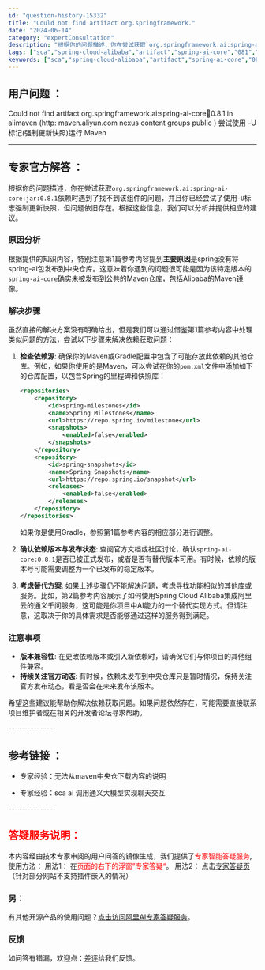 ```yaml
---
id: "question-history-15332"
title: "Could not find artifact org.springframework."
date: "2024-06-14"
category: "expertConsultation"
description: "根据你的问题描述，你在尝试获取`org.springframework.ai:spring-ai-core:jar:0.8.1`依赖时遇到了找不到该组件的问题，并且你已经尝试了使用`-U`标志强制更新快照，但问题依旧存在。根据这些信息，我们可以分析并提供相应的建议。### 原因分析根据提供的知识内容"
tags: ["sca","spring-cloud-alibaba","artifact","spring-ai-core","081","alimaven","maven"]
keywords: ["sca","spring-cloud-alibaba","artifact","spring-ai-core","081","alimaven","maven"]
---
```


## 用户问题 ： 
 Could not find artifact org.springframework.ai:spring-ai-core:jar:0.8.1 in alimaven (http: maven.aliyun.com nexus content groups public ) 尝试使用 -U 标记(强制更新快照)运行 Maven  

---------------
## 专家官方解答 ：

根据你的问题描述，你在尝试获取`org.springframework.ai:spring-ai-core:jar:0.8.1`依赖时遇到了找不到该组件的问题，并且你已经尝试了使用`-U`标志强制更新快照，但问题依旧存在。根据这些信息，我们可以分析并提供相应的建议。

### 原因分析
根据提供的知识内容，特别注意第1篇参考内容提到**主要原因**是spring没有将spring-ai包发布到中央仓库。这意味着你遇到的问题很可能是因为该特定版本的`spring-ai-core`确实未被发布到公共的Maven仓库，包括Alibaba的Maven镜像。

### 解决步骤
虽然直接的解决方案没有明确给出，但是我们可以通过借鉴第1篇参考内容中处理类似问题的方法，尝试以下步骤来解决依赖获取问题：

1. **检查依赖源**: 确保你的Maven或Gradle配置中包含了可能存放此依赖的其他仓库。例如，如果你使用的是Maven，可以尝试在你的`pom.xml`文件中添加如下的仓库配置，以包含Spring的里程碑和快照库：

   ```xml
   <repositories>
       <repository>
           <id>spring-milestones</id>
           <name>Spring Milestones</name>
           <url>https://repo.spring.io/milestone</url>
           <snapshots>
               <enabled>false</enabled>
           </snapshots>
       </repository>
       <repository>
           <id>spring-snapshots</id>
           <name>Spring Snapshots</name>
           <url>https://repo.spring.io/snapshot</url>
           <releases>
               <enabled>false</enabled>
           </releases>
       </repository>
   </repositories>
   ```

   如果你是使用Gradle，参照第1篇参考内容的相应部分进行调整。

2. **确认依赖版本与发布状态**: 查阅官方文档或社区讨论，确认`spring-ai-core:0.8.1`是否已被正式发布，或者是否有替代版本可用。有时候，依赖的版本号可能需要调整为一个已发布的稳定版本。

3. **考虑替代方案**: 如果上述步骤仍不能解决问题，考虑寻找功能相似的其他库或服务。比如，第2篇参考内容展示了如何使用Spring Cloud Alibaba集成阿里云的通义千问服务，这可能是你项目中AI能力的一个替代实现方式。但请注意，这取决于你的具体需求是否能够通过这样的服务得到满足。

### 注意事项
- **版本兼容性**: 在更改依赖版本或引入新依赖时，请确保它们与你项目的其他组件兼容。
- **持续关注官方动态**: 有时候，依赖未发布到中央仓库只是暂时情况，保持关注官方发布动态，看是否会在未来发布该版本。

希望这些建议能帮助你解决依赖获取问题。如果问题依然存在，可能需要直接联系项目维护者或在相关的开发者论坛寻求帮助。


<font color="#949494">---------------</font> 


## 参考链接 ：

* 专家经验：无法从maven中央仓下载内容的说明 
 
 * 专家经验：sca ai 调用通义大模型实现聊天交互 


 <font color="#949494">---------------</font> 
 


## <font color="#FF0000">答疑服务说明：</font> 

本内容经由技术专家审阅的用户问答的镜像生成，我们提供了<font color="#FF0000">专家智能答疑服务</font>,使用方法：
用法1： 在<font color="#FF0000">页面的右下的浮窗”专家答疑“</font>。
用法2： 点击[专家答疑页](https://answer.opensource.alibaba.com/docs/intro)（针对部分网站不支持插件嵌入的情况）
### 另：


有其他开源产品的使用问题？[点击访问阿里AI专家答疑服务](https://answer.opensource.alibaba.com/docs/intro)。
### 反馈
如问答有错漏，欢迎点：[差评](https://ai.nacos.io/user/feedbackByEnhancerGradePOJOID?enhancerGradePOJOId=15342)给我们反馈。
